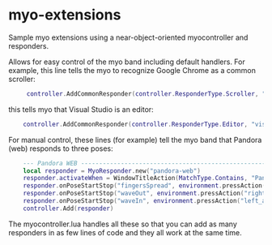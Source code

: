 # myo-extensions
Sample myo extensions using a near-object-oriented myocontroller and responders. 

Allows for easy control of the myo band including default handlers.
For example, this line tells the myo to recognize Google Chrome as a common scroller:
```lua   
     controller.AddCommonResponder(controller.ResponderType.Scroller, "chrome", MatchType.Contains, "Google Chrome")
```

this tells myo that Visual Studio is an editor:
```lua
    controller.AddCommonResponder(controller.ResponderType.Editor, "visual studio", MatchType.Contains, "Microsoft Visual Studio", 25) 
```

For manual control, these lines (for example) tell the myo band that Pandora (web) responds to three poses:
```lua
    --- Pandora WEB --------------------------------------------------------------
    local responder = MyoResponder.new("pandora-web")
    responder.activateWhen = WindowTitleAction(MatchType.Contains, "Pandora One")
    responder.onPoseStartStop("fingersSpread", environment.pressAction("space"))
    responder.onPoseStartStop("waveOut", environment.pressAction("right_arrow"))
    responder.onPoseStartStop("waveIn", environment.pressAction("left_arrow"))
    controller.Add(responder)
```
The myocontroller.lua handles all these so that you can add as many responders in as few lines of code and they all work at the same time.
